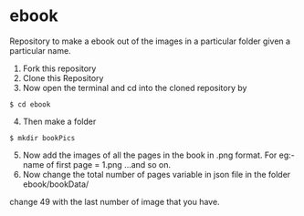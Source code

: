 # ebook
Repository to make a ebook out of the images in a particular folder given a particular name.

1. Fork this repository
2. Clone this Repository
3. Now open the terminal and cd into the cloned repository by 
<pre><code>$ cd ebook</code></pre>
4. Then make a folder
<pre><code>$ mkdir bookPics</code></pre>
5. Now add the images of all the pages in the book in .png format.
For eg:- name of first page = 1.png ...and so on.
6. Now change the total number of pages variable in json file in the folder ebook/bookData/

change 49 with the last number of image that you have.
